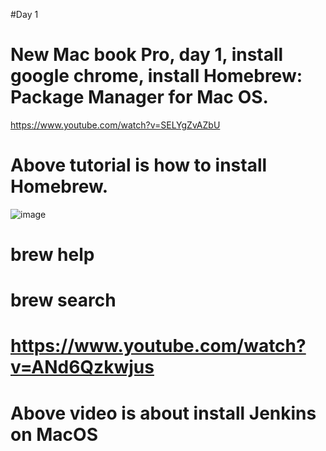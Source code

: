 #Day 1
# New Mac book Pro, day 1, install google chrome, install Homebrew: Package Manager for Mac OS.
https://www.youtube.com/watch?v=SELYgZvAZbU
# Above tutorial is how to install Homebrew.

![image](https://user-images.githubusercontent.com/56694905/130335165-a034a758-6c28-40f6-ad1d-457c6d10fee8.png)
# brew help
# brew search
# https://www.youtube.com/watch?v=ANd6Qzkwjus 
# Above video is about install Jenkins on MacOS

